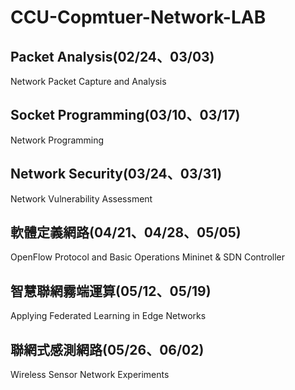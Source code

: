 # CCU-Copmtuer-Network-LAB

## Packet Analysis(02/24、03/03)
Network Packet Capture and Analysis


## Socket Programming(03/10、03/17)	
Network Programming


## Network Security(03/24、03/31)
Network Vulnerability Assessment


## 軟體定義網路(04/21、04/28、05/05)	
OpenFlow Protocol and Basic Operations Mininet & SDN Controller


## 智慧聯網霧端運算(05/12、05/19)	
Applying Federated Learning in Edge Networks


## 聯網式感測網路(05/26、06/02)	
Wireless Sensor Network Experiments
